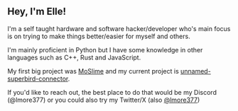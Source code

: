 ## Hey, I'm Elle! 
I'm a self taught hardware and software hacker/developer who's main focus is on trying to make things better/easier for myself and others. 

I'm mainly proficient in Python but I have some knowledge in other languages such as C++, Rust and JavaScript.

My first big project was [MoSlime](https://github.com/moslime/moslime) and my current project is [unnamed-superbird-connector](https://github.com/Car-Thing-Hax-Community/unnamed-superbird-connector).

If you'd like to reach out, the best place to do that would be my Discord (@lmore377) or you could also try my Twitter/X (also [@lmore377](https://x.com/lmore377))
